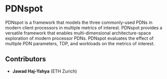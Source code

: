 # PDNspot

PDNspot is a framework that models the three commonly-used PDNs in modern client processors in multiple metrics of interest. PDNspot provides a versatile framework that enables multi-dimensional architecture-space exploration of modern processor PDNs. PDNspot evaluates the effect of multiple PDN parameters, TDP, and workloads on the metrics of interest. 

## Contributors
* **Jawad Haj-Yahya** (ETH Zurich) 


